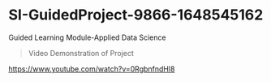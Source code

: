 # SI-GuidedProject-9866-1648545162
Guided Learning Module-Applied Data Science

>Video Demonstration of Project


https://www.youtube.com/watch?v=0RgbnfndHl8
